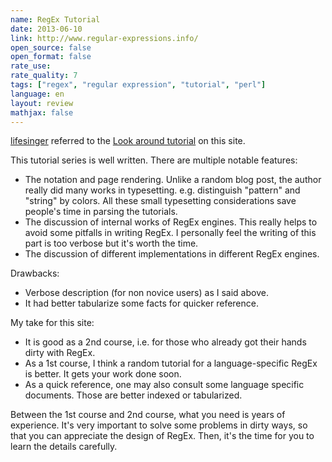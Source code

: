 ```yaml
---
name: RegEx Tutorial
date: 2013-06-10
link: http://www.regular-expressions.info/
open_source: false
open_format: false
rate_use:
rate_quality: 7
tags: ["regex", "regular expression", "tutorial", "perl"]
language: en
layout: review
mathjax: false
---
```


[lifesinger](https://github.com/lifesinger/lifesinger.github.com/issues/162)
referred to the 
[Look around tutorial](http://www.regular-expressions.info/lookaround.html)
on this site. 

This tutorial series is well written. 
There are multiple notable features:

   * The notation and page rendering. 
   Unlike a random blog post, the author really did many works in typesetting. 
   e.g. distinguish "pattern" and "string" by colors. 
   All these small typesetting considerations save people's time in parsing the tutorials.
   * The discussion of internal works of RegEx engines. 
   This really helps to avoid some pitfalls in writing RegEx. 
   I personally feel the writing of this part is too verbose
   but it's worth the time. 
   * The discussion of different implementations in different RegEx engines. 

Drawbacks:

   * Verbose description (for non novice users) as I said above. 
   * It had better tabularize some facts for quicker reference. 

My take for this site:

   * It is good as a 2nd course,
   i.e. for those who already got their hands dirty with RegEx.
   * As a 1st course, I think a random tutorial 
   for a language-specific RegEx is better. 
   It gets your work done soon.
   * As a quick reference, one may also consult some language specific documents.
   Those are better indexed or tabularized. 

Between the 1st course and 2nd course, what you need is years of experience. 
It's very important to solve some problems in dirty ways, 
so that you can appreciate the design of RegEx.
Then, it's the time for you to learn the details carefully.
